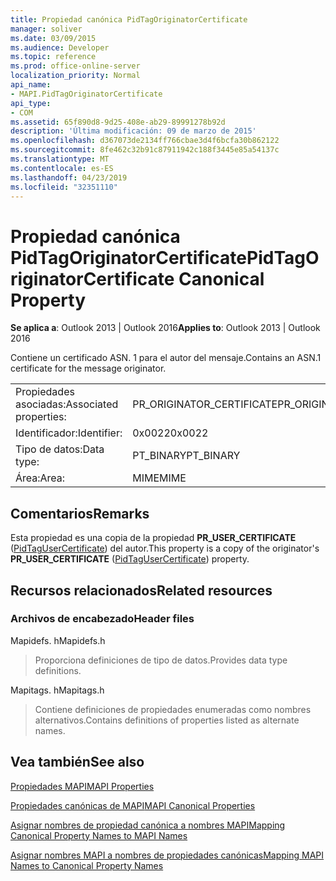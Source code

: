 ```yaml
---
title: Propiedad canónica PidTagOriginatorCertificate
manager: soliver
ms.date: 03/09/2015
ms.audience: Developer
ms.topic: reference
ms.prod: office-online-server
localization_priority: Normal
api_name:
- MAPI.PidTagOriginatorCertificate
api_type:
- COM
ms.assetid: 65f890d8-9d25-408e-ab29-89991278b92d
description: 'Última modificación: 09 de marzo de 2015'
ms.openlocfilehash: d367073de2134ff766cbae3d4f6bcfa30b862122
ms.sourcegitcommit: 8fe462c32b91c87911942c188f3445e85a54137c
ms.translationtype: MT
ms.contentlocale: es-ES
ms.lasthandoff: 04/23/2019
ms.locfileid: "32351110"
---
```

# <a name="pidtagoriginatorcertificate-canonical-property"></a><span data-ttu-id="a08f8-103">Propiedad canónica PidTagOriginatorCertificate</span><span class="sxs-lookup"><span data-stu-id="a08f8-103">PidTagOriginatorCertificate Canonical Property</span></span>

  
  
<span data-ttu-id="a08f8-104">**Se aplica a**: Outlook 2013 | Outlook 2016</span><span class="sxs-lookup"><span data-stu-id="a08f8-104">**Applies to**: Outlook 2013 | Outlook 2016</span></span> 
  
<span data-ttu-id="a08f8-105">Contiene un certificado ASN. 1 para el autor del mensaje.</span><span class="sxs-lookup"><span data-stu-id="a08f8-105">Contains an ASN.1 certificate for the message originator.</span></span>
  
|||
|:-----|:-----|
|<span data-ttu-id="a08f8-106">Propiedades asociadas:</span><span class="sxs-lookup"><span data-stu-id="a08f8-106">Associated properties:</span></span>  <br/> |<span data-ttu-id="a08f8-107">PR_ORIGINATOR_CERTIFICATE</span><span class="sxs-lookup"><span data-stu-id="a08f8-107">PR_ORIGINATOR_CERTIFICATE</span></span>  <br/> |
|<span data-ttu-id="a08f8-108">Identificador:</span><span class="sxs-lookup"><span data-stu-id="a08f8-108">Identifier:</span></span>  <br/> |<span data-ttu-id="a08f8-109">0x0022</span><span class="sxs-lookup"><span data-stu-id="a08f8-109">0x0022</span></span>  <br/> |
|<span data-ttu-id="a08f8-110">Tipo de datos:</span><span class="sxs-lookup"><span data-stu-id="a08f8-110">Data type:</span></span>  <br/> |<span data-ttu-id="a08f8-111">PT_BINARY</span><span class="sxs-lookup"><span data-stu-id="a08f8-111">PT_BINARY</span></span>  <br/> |
|<span data-ttu-id="a08f8-112">Área:</span><span class="sxs-lookup"><span data-stu-id="a08f8-112">Area:</span></span>  <br/> |<span data-ttu-id="a08f8-113">MIME</span><span class="sxs-lookup"><span data-stu-id="a08f8-113">MIME</span></span>  <br/> |
   
## <a name="remarks"></a><span data-ttu-id="a08f8-114">Comentarios</span><span class="sxs-lookup"><span data-stu-id="a08f8-114">Remarks</span></span>

<span data-ttu-id="a08f8-115">Esta propiedad es una copia de la propiedad **PR_USER_CERTIFICATE** ([PidTagUserCertificate](pidtagusercertificate-canonical-property.md)) del autor.</span><span class="sxs-lookup"><span data-stu-id="a08f8-115">This property is a copy of the originator's **PR_USER_CERTIFICATE** ([PidTagUserCertificate](pidtagusercertificate-canonical-property.md)) property.</span></span>
  
## <a name="related-resources"></a><span data-ttu-id="a08f8-116">Recursos relacionados</span><span class="sxs-lookup"><span data-stu-id="a08f8-116">Related resources</span></span>

### <a name="header-files"></a><span data-ttu-id="a08f8-117">Archivos de encabezado</span><span class="sxs-lookup"><span data-stu-id="a08f8-117">Header files</span></span>

<span data-ttu-id="a08f8-118">Mapidefs. h</span><span class="sxs-lookup"><span data-stu-id="a08f8-118">Mapidefs.h</span></span>
  
> <span data-ttu-id="a08f8-119">Proporciona definiciones de tipo de datos.</span><span class="sxs-lookup"><span data-stu-id="a08f8-119">Provides data type definitions.</span></span>
    
<span data-ttu-id="a08f8-120">Mapitags. h</span><span class="sxs-lookup"><span data-stu-id="a08f8-120">Mapitags.h</span></span>
  
> <span data-ttu-id="a08f8-121">Contiene definiciones de propiedades enumeradas como nombres alternativos.</span><span class="sxs-lookup"><span data-stu-id="a08f8-121">Contains definitions of properties listed as alternate names.</span></span>
    
## <a name="see-also"></a><span data-ttu-id="a08f8-122">Vea también</span><span class="sxs-lookup"><span data-stu-id="a08f8-122">See also</span></span>



[<span data-ttu-id="a08f8-123">Propiedades MAPI</span><span class="sxs-lookup"><span data-stu-id="a08f8-123">MAPI Properties</span></span>](mapi-properties.md)
  
[<span data-ttu-id="a08f8-124">Propiedades canónicas de MAPI</span><span class="sxs-lookup"><span data-stu-id="a08f8-124">MAPI Canonical Properties</span></span>](mapi-canonical-properties.md)
  
[<span data-ttu-id="a08f8-125">Asignar nombres de propiedad canónica a nombres MAPI</span><span class="sxs-lookup"><span data-stu-id="a08f8-125">Mapping Canonical Property Names to MAPI Names</span></span>](mapping-canonical-property-names-to-mapi-names.md)
  
[<span data-ttu-id="a08f8-126">Asignar nombres MAPI a nombres de propiedades canónicas</span><span class="sxs-lookup"><span data-stu-id="a08f8-126">Mapping MAPI Names to Canonical Property Names</span></span>](mapping-mapi-names-to-canonical-property-names.md)


